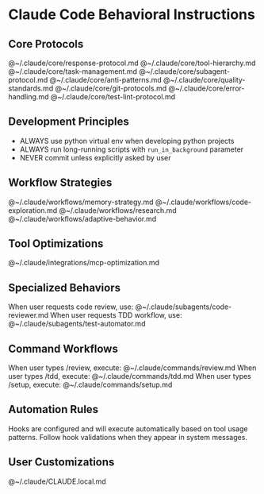 # Claude Code Behavioral Instructions

## Core Protocols
@~/.claude/core/response-protocol.md
@~/.claude/core/tool-hierarchy.md
@~/.claude/core/task-management.md
@~/.claude/core/subagent-protocol.md
@~/.claude/core/anti-patterns.md
@~/.claude/core/quality-standards.md
@~/.claude/core/git-protocols.md
@~/.claude/core/error-handling.md
@~/.claude/core/test-lint-protocol.md

## Development Principles
- ALWAYS use python virtual env when developing python projects
- ALWAYS run long-running scripts with `run_in_background` parameter
- NEVER commit unless explicitly asked by user

## Workflow Strategies
@~/.claude/workflows/memory-strategy.md
@~/.claude/workflows/code-exploration.md
@~/.claude/workflows/research.md
@~/.claude/workflows/adaptive-behavior.md

## Tool Optimizations
@~/.claude/integrations/mcp-optimization.md

## Specialized Behaviors
When user requests code review, use: @~/.claude/subagents/code-reviewer.md
When user requests TDD workflow, use: @~/.claude/subagents/test-automator.md

## Command Workflows
When user types /review, execute: @~/.claude/commands/review.md
When user types /tdd, execute: @~/.claude/commands/tdd.md
When user types /setup, execute: @~/.claude/commands/setup.md

## Automation Rules
Hooks are configured and will execute automatically based on tool usage patterns.
Follow hook validations when they appear in system messages.

## User Customizations
@~/.claude/CLAUDE.local.md
